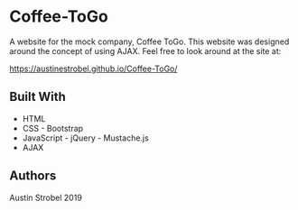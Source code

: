 # Coffee-ToGo

A website for the mock company, Coffee ToGo. This website was designed around the concept of using AJAX. Feel free to look around at the site at:


https://austinestrobel.github.io/Coffee-ToGo/


## Built With
* HTML
* CSS - Bootstrap
* JavaScript - jQuery - Mustache.js
* AJAX


## Authors
Austin Strobel 2019
